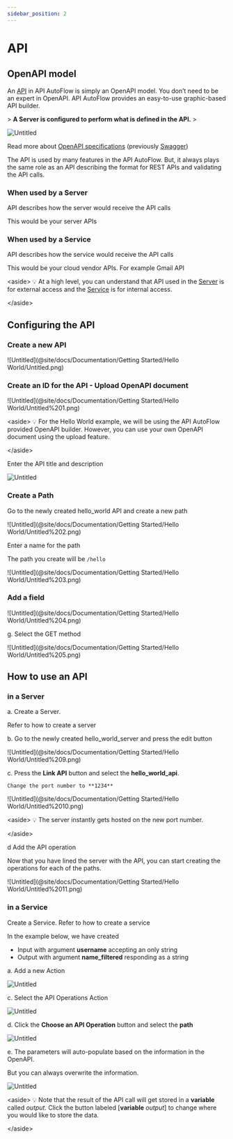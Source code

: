 ```yaml
---
sidebar_position: 2
---
```

# API

## OpenAPI model

An [API](../notion://www.notion.so/Main-Concept-c4e952b2621349408d60b75788032f48#_6adccgfb6552) in API AutoFlow is simply an OpenAPI model.   You don’t need to be an expert in OpenAPI.  API AutoFlow provides an easy-to-use graphic-based API builder.

&gt; **A Server is configured to perform what is defined in the API.**
&gt; 

![Untitled](Untitled.png)

Read more about [OpenAPI specifications](../https://swagger.io/docs/specification/about/) (previously [Swagger](../https://swagger.io/))

The API is used by many features in the API AutoFlow.  But, it always plays the same role as an API describing the format for REST APIs and validating the API calls.

### **When used by a Server**

API describes how the server would receive the API calls

This would be your server APIs

### **When used by a Service**

API describes how the service would receive the API calls

This would be your cloud vendor APIs. For example Gmail API

&lt;aside&gt;
💡 At a high level, you can understand that API used in the [Server](../Server) is for external access and the [Service](../Service) is for internal access.

&lt;/aside&gt;

## Configuring the API

### Create a new API

![Untitled](@site/docs/Documentation/Getting Started/Hello World/Untitled.png)

### Create an ID for the API - Upload OpenAPI document

![Untitled](@site/docs/Documentation/Getting Started/Hello World/Untitled%201.png)

&lt;aside&gt;
💡 For the Hello World example, we will be using the API AutoFlow provided OpenAPI builder.  However, you can use your own OpenAPI document using the upload feature.

&lt;/aside&gt;

Enter the API title and description

![Untitled](Untitled%201.png)

### Create a Path

Go to the newly created hello_world API and create a new path

![Untitled](@site/docs/Documentation/Getting Started/Hello World/Untitled%202.png)

Enter a name for the path

The path you create will be `/hello`

![Untitled](@site/docs/Documentation/Getting Started/Hello World/Untitled%203.png)

### Add a field

![Untitled](@site/docs/Documentation/Getting Started/Hello World/Untitled%204.png)

g. Select the GET method

![Untitled](@site/docs/Documentation/Getting Started/Hello World/Untitled%205.png)

## How to use an API

### in a Server

a. Create a Server.  

Refer to how to create a server

b. Go to the newly created hello_world_server and press the edit button

![Untitled](@site/docs/Documentation/Getting Started/Hello World/Untitled%209.png)

c. Press the **Link API** button and select the **hello_world_api**.

    Change the port number to **1234**

![Untitled](@site/docs/Documentation/Getting Started/Hello World/Untitled%2010.png)

&lt;aside&gt;
💡 The server instantly gets hosted on the new port number.

&lt;/aside&gt;

d Add the API operation

Now that you have lined the server with the API, you can start creating the operations for each of the paths.

![Untitled](@site/docs/Documentation/Getting Started/Hello World/Untitled%2011.png)

### in a Service

Create a Service.  Refer to how to create a service

In the example below, we have created

- Input with argument **username** accepting an only string
- Output with argument **name_filtered** responding as a string

a. Add a new Action

![Untitled](Untitled%202.png)

c. Select the API Operations Action

![Untitled](Untitled%203.png)

d. Click the **Choose an API Operation** button and select the **path**

![Untitled](Untitled%204.png)

e. The parameters will auto-populate based on the information in the OpenAPI.

But you can always overwrite the information.

![Untitled](Untitled%205.png)

&lt;aside&gt;
💡 Note that the result of the API call will get stored in a **variable** called *output.*
Click the button labeled [**variable** *output*] to change where you would like to store the data.

&lt;/aside&gt;